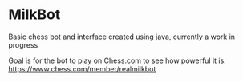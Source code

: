 # MilkBot
Basic chess bot and interface created using java,
currently a work in progress

Goal is for the bot to play on Chess.com to see how powerful it is.
https://www.chess.com/member/realmilkbot
